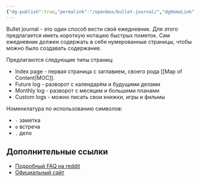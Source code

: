 ```yaml
---
{"dg-publish":true,"permalink":"/openbox/bullet-journal/","dgHomeLink":false,"dgPassFrontmatter":true}
---
```



Bullet journal - это один способ вести свой ежедневник. Для этого предлагается иметь короткую нотацию быстрых пометок.
Сам ежедневник должен содержать в себе нумерованные страницы, чтобы можно было создавать содержание.

Предлагаются следующие типы страниц:
  + Index page - первая страница с заглавием, своего рода [[Map of Content|MOC]].
  + Future log - разворот с календарём и будущими делами
  + Monthly log - разворот с месяцем и большими планами
  + Custom logs - можно писать свои книжки, игры и фильмы

Номенклатура по использованию символов:
  + `-` заметка
  + `о` встреча
  + `.` дело

## Дополнительные ссылки

* [Подробный FAQ на reddit](https://www.reddit.com/r/bulletjournal/comments/e2ma0g/faq_20/)
* [Официальный сайт](https://bulletjournal.com/)
